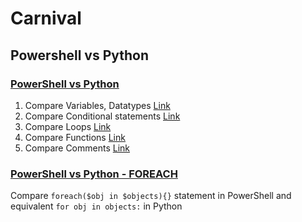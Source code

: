 # Carnival

## Powershell vs Python

### [PowerShell vs Python](Articles/Posh_vs_Python.md)
1. Compare Variables, Datatypes [Link](Articles/Posh_vs_Python#Variables-and-Data-Types)
2. Compare Conditional statements [Link](Articles/Posh_vs_Python.md#2.-Conditional-Statements)
3. Compare Loops [Link](Articles/Posh_vs_Python#3.-Loops:)
4. Compare Functions [Link](Articles/Posh_vs_Python.md#4.-Functions:)
5. Compare Comments [Link](Articles/Posh_vs_Python#5.-Comments:)

### [PowerShell vs Python - FOREACH](Articles/Posh_vs_Python_FOREACH.md)
Compare `foreach($obj in $objects){}` statement in PowerShell and equivalent `for obj in objects:` in Python

